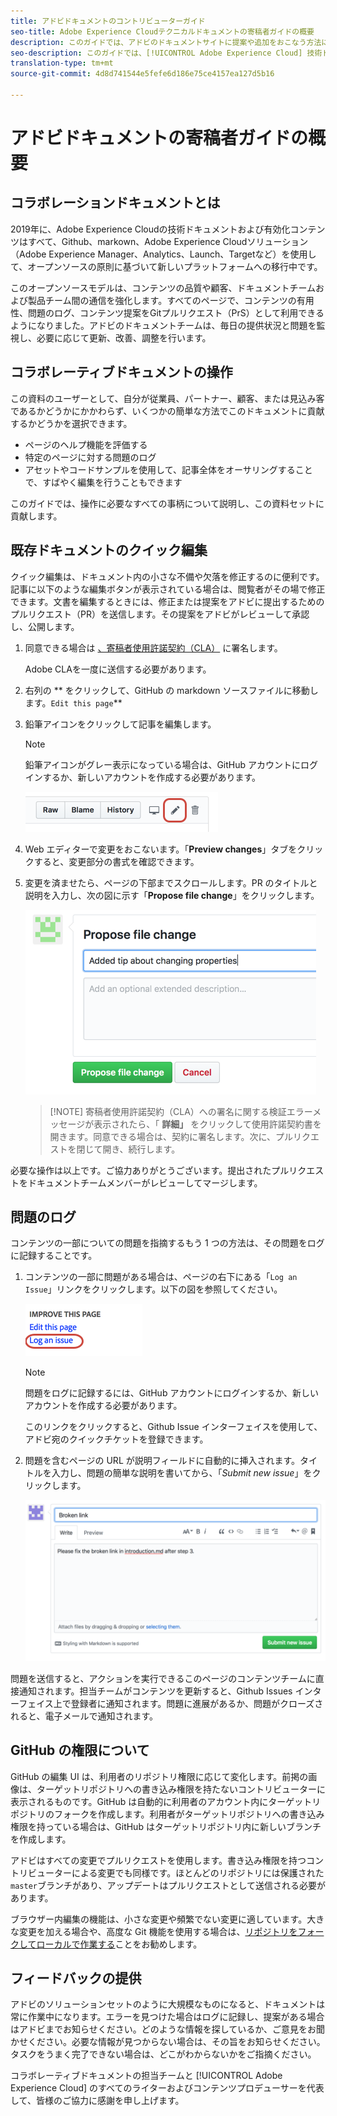 ```yaml
---
title: アドビドキュメントのコントリビューターガイド
seo-title: Adobe Experience Cloudテクニカルドキュメントの寄稿者ガイドの概要
description: このガイドでは、アドビのドキュメントサイトに提案や追加をおこなう方法について説明します。
seo-description: このガイドでは、[!UICONTROL Adobe Experience Cloud] 技術ドキュメントへのコントリビューションの方法を説明します。
translation-type: tm+mt
source-git-commit: 4d8d741544e5fefe6d186e75ce4157ea127d5b16

---
```



# アドビドキュメントの寄稿者ガイドの概要

## コラボレーションドキュメントとは

2019年に、Adobe Experience Cloudの技術ドキュメントおよび有効化コンテンツはすべて、Github、markown、Adobe Experience Cloudソリューション（Adobe Experience Manager、Analytics、Launch、Targetなど）を使用して、オープンソースの原則に基づいて新しいプラットフォームへの移行中です。

このオープンソースモデルは、コンテンツの品質や顧客、ドキュメントチームおよび製品チーム間の通信を強化します。すべてのページで、コンテンツの有用性、問題のログ、コンテンツ提案をGitプルリクエスト（PrS）として利用できるようになりました。アドビのドキュメントチームは、毎日の提供状況と問題を監視し、必要に応じて更新、改善、調整を行います。

## コラボレーティブドキュメントの操作

この資料のユーザーとして、自分が従業員、パートナー、顧客、または見込み客であるかどうかにかかわらず、いくつかの簡単な方法でこのドキュメントに貢献するかどうかを選択できます。

* ページのヘルプ機能を評価する
* 特定のページに対する問題のログ
* アセットやコードサンプルを使用して、記事全体をオーサリングすることで、すばやく編集を行うこともできます

このガイドでは、操作に必要なすべての事柄について説明し、この資料セットに貢献します。

<!--
> [!IMPORTANT]
> All repositories that publish to docs.adobe.com have adopted the [Adobe Open Source Code of Conduct](../code-of-conduct.md) or the [.NET Foundation Code of Conduct](https://dotnetfoundation.org/code-of-conduct). For more information, see the [Contributing](../contributing.md) article.
>
> Minor corrections or clarifications to documentation and code examples in public repositories are covered by the [Adobe Documentation Terms of Use](https://www.adobe.com/legal/terms.html). New or significant changes generate a comment in the pull request, asking you to submit an online Contribution License Agreement (CLA) if you are not an employee of Adobe. We need you to complete the online form before we can review or accept your pull request.
--->

## 既存ドキュメントのクイック編集

クイック編集は、ドキュメント内の小さな不備や欠落を修正するのに便利です。記事に以下のような編集ボタンが表示されている場合は、閲覧者がその場で修正できます。文書を編集するときには、修正または提案をアドビに提出するためのプルリクエスト（PR）を送信します。その提案をアドビがレビューして承認し、公開します。

1. 同意できる場合は [、寄稿者使用許諾契約（CLA）](http://opensource.adobe.com/cla.html) に署名します。

   Adobe CLAを一度に送信する必要があります。
1. 右列の ** をクリックして、GitHub の markdown ソースファイルに移動します。`Edit this page`**
1. 鉛筆アイコンをクリックして記事を編集します。

   > [!NOTE]
   > 鉛筆アイコンがグレー表示になっている場合は、GitHub アカウントにログインするか、新しいアカウントを作成する必要があります。

   ![鉛筆アイコンの場所](assets/edit-icon.png)

1. Web エディターで変更をおこないます。「**Preview changes**」タブをクリックすると、変更部分の書式を確認できます。
1. 変更を済ませたら、ページの下部までスクロールします。PR のタイトルと説明を入力し、次の図に示す「**Propose file change**」をクリックします。

   ![変更の提案](assets/submit-pull-request.png)

   >[!NOTE] 寄稿者使用許諾契約（CLA）への署名に関する検証エラーメッセージが表示されたら、「 **詳細」** をクリックして使用許諾契約書を開きます。同意できる場合は、契約に署名します。次に、プルリクエストを閉じて開き、続行します。

必要な操作は以上です。ご協力ありがとうございます。提出されたプルリクエストをドキュメントチームメンバーがレビューしてマージします。

## 問題のログ

コンテンツの一部についての問題を指摘するもう 1 つの方法は、その問題をログに記録することです。

1. コンテンツの一部に問題がある場合は、ページの右下にある「`Log an Issue`」リンクをクリックします。以下の図を参照してください。

   ![](assets/git_log_issue.png)

   > [!NOTE]
   > 問題をログに記録するには、GitHub アカウントにログインするか、新しいアカウントを作成する必要があります。

   このリンクをクリックすると、Github Issue インターフェイスを使用して、アドビ宛のクイックチケットを登録できます。

1. 問題を含むページの URL が説明フィールドに自動的に挿入されます。タイトルを入力し、問題の簡単な説明を書いてから、「*Submit new issue*」をクリックします。

   ![](assets/git_issue_example.png)

問題を送信すると、アクションを実行できるこのページのコンテンツチームに直接通知されます。担当チームがコンテンツを更新すると、Github Issues インターフェイス上で登録者に通知されます。問題に進展があるか、問題がクローズされると、電子メールで通知されます。

## GitHub の権限について

GitHub の編集 UI は、利用者のリポジトリ権限に応じて変化します。前掲の画像は、ターゲットリポジトリへの書き込み権限を持たないコントリビューターに表示されるものです。GitHub は自動的に利用者のアカウント内にターゲットリポジトリのフォークを作成します。利用者がターゲットリポジトリへの書き込み権限を持っている場合は、GitHub はターゲットリポジトリ内に新しいブランチを作成します。

アドビはすべての変更でプルリクエストを使用します。書き込み権限を持つコントリビューターによる変更でも同様です。ほとんどのリポジトリには保護された`master`ブランチがあり、アップデートはプルリクエストとして送信される必要があります。

ブラウザー内編集の機能は、小さな変更や頻繁でない変更に適しています。大きな変更を加える場合や、高度な Git 機能を使用する場合は、[リポジトリをフォークしてローカルで作業する](setup/full-workflow.md)ことをお勧めします。

## フィードバックの提供

アドビのソリューションセットのように大規模なものになると、ドキュメントは常に作業中になります。エラーを見つけた場合はログに記録し、提案がある場合はアドビまでお知らせください。どのような情報を探しているか、ご意見をお聞かせください。必要な情報が見つからない場合は、その旨をお知らせください。タスクをうまく完了できない場合は、どこがわからないかをご指摘ください。

コラボレーティブドキュメントの担当チームと [!UICONTROL Adobe Experience Cloud] のすべてのライターおよびコンテンツプロデューサーを代表して、皆様のご協力に感謝を申し上げます。
